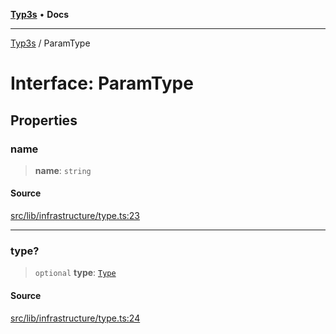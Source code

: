 [**Typ3s**](../README.md) • **Docs**

***

[Typ3s](../README.md) / ParamType

# Interface: ParamType

## Properties

### name

> **name**: `string`

#### Source

[src/lib/infrastructure/type.ts:23](https://github.com/data7expressions/typ3s/blob/d522da7f5238bfead14e453180cd8d2f66a2d3ab/src/lib/infrastructure/type.ts#L23)

***

### type?

> `optional` **type**: [`Type`](../classes/Type.md)

#### Source

[src/lib/infrastructure/type.ts:24](https://github.com/data7expressions/typ3s/blob/d522da7f5238bfead14e453180cd8d2f66a2d3ab/src/lib/infrastructure/type.ts#L24)
